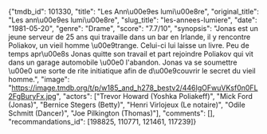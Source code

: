 {"tmdb_id": 101330, "title": "Les Ann\u00e9es lumi\u00e8re", "original_title": "Les ann\u00e9es lumi\u00e8re", "slug_title": "les-annees-lumiere", "date": "1981-05-20", "genre": "Drame", "score": "7.7/10", "synopsis": "Jonas est un jeune serveur de 25 ans qui travaille dans un bar en Irlande, il y rencontre Poliakov, un vieil homme \u00e9trange. Celui-ci lui laisse un livre. Peu de temps apr\u00e8s Jonas quitte son travail et part rejoindre Poliakov qui vit dans un garage automobile \u00e0 l'abandon. Jonas va se soumettre \u00e0 une sorte de rite initiatique afin de d\u00e9couvrir le secret du vieil homme.", "image": "https://image.tmdb.org/t/p/w185_and_h278_bestv2/446IgOFwuVKsf0n0FL2FgBuryFx.jpg", "actors": ["Trevor Howard (Yoshka Poliakeff)", "Mick Ford (Jonas)", "Bernice Stegers (Betty)", "Henri Virlojeux (Le notaire)", "Odile Schmitt (Dancer)", "Joe Pilkington (Thomas)"], "comments": [], "recommandations_id": [198825, 110771, 121461, 117239]}